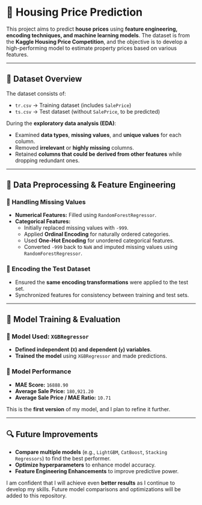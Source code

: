 # 🏡 Housing Price Prediction

This project aims to predict **house prices** using **feature engineering, encoding techniques, and machine learning models**. The dataset is from the **Kaggle Housing Price Competition**, and the objective is to develop a high-performing model to estimate property prices based on various features.

---

## 📂 Dataset Overview

The dataset consists of:  
- `tr.csv` → Training dataset (includes `SalePrice`)  
- `ts.csv` → Test dataset (without `SalePrice`, to be predicted)  

During the **exploratory data analysis (EDA)**:
- Examined **data types**, **missing values**, and **unique values** for each column.
- Removed **irrelevant** or **highly missing** columns.
- Retained **columns that could be derived from other features** while dropping redundant ones.

---

## 📌 Data Preprocessing & Feature Engineering

### 🔹 Handling Missing Values
- **Numerical Features:** Filled using `RandomForestRegressor`.  
- **Categorical Features:**  
  - Initially replaced missing values with `-999`.  
  - Applied **Ordinal Encoding** for naturally ordered categories.  
  - Used **One-Hot Encoding** for unordered categorical features.  
  - Converted `-999` back to `NaN` and imputed missing values using `RandomForestRegressor`.

### 🔹 Encoding the Test Dataset
- Ensured the **same encoding transformations** were applied to the test set.  
- Synchronized features for consistency between training and test sets.  

---

## 🚀 Model Training & Evaluation

### 🔹 Model Used: `XGBRegressor`
- **Defined independent (`X`) and dependent (`y`) variables**.
- **Trained the model** using `XGBRegressor` and made predictions.

### 🔹 Model Performance
- **MAE Score:** `16888.90`  
- **Average Sale Price:** `180,921.20`  
- **Average Sale Price / MAE Ratio:** `10.71`

This is the **first version** of my model, and I plan to refine it further.

---

## 🔍 Future Improvements

- **Compare multiple models** (e.g., `LightGBM`, `CatBoost`, `Stacking Regressors`) to find the best performer.  
- **Optimize hyperparameters** to enhance model accuracy.  
- **Feature Engineering Enhancements** to improve predictive power.  

I am confident that I will achieve even **better results** as I continue to develop my skills. Future model comparisons and optimizations will be added to this repository.
